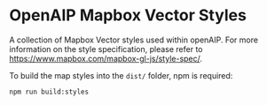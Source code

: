 OpenAIP Mapbox Vector Styles
==
A collection of Mapbox Vector styles used within openAIP. For more information on the style specification, please refer
to https://www.mapbox.com/mapbox-gl-js/style-spec/.

To build the map styles into the `dist/` folder, npm is required:

`npm run build:styles`
